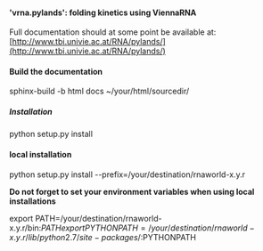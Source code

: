 #### 'vrna.pylands': folding kinetics using ViennaRNA ####

Full documentation should at some point be available at: [http://www.tbi.univie.ac.at/RNA/pylands/](http://www.tbi.univie.ac.at/RNA/pylands/)

#### Build the documentation ####

sphinx-build -b html docs ~/your/html/sourcedir/

##### Installation #####

python setup.py install

#### local installation ####
python setup.py install --prefix=/your/destination/rnaworld-x.y.r

**Do not forget to set your environment variables when using local installations**

export PATH=/your/destination/rnaworld-x.y.r/bin:$PATH
export PYTHONPATH=/your/destination/rnaworld-x.y.r/lib/python2.7/site-packages/:$PYTHONPATH


